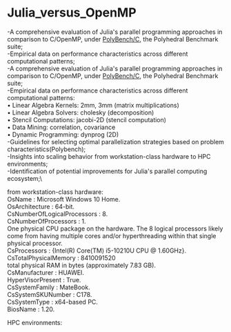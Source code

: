 # Julia_versus_OpenMP
-A comprehensive evaluation of Julia's parallel programming approaches in comparison to C/OpenMP, under [PolyBench/C](https://github.com/MatthiasJReisinger/PolyBenchC-4.2.1), the Polyhedral Benchmark suite;\
-Empirical data on performance characteristics across different computational patterns;\
-A comprehensive evaluation of Julia's parallel programming approaches in comparison to C/OpenMP, under [PolyBench/C](https://www.cs.colostate.edu/~pouchet/software/polybench/), the Polyhedral Benchmark suite;\
-Empirical data on performance characteristics across different computational patterns:\
 • Linear Algebra Kernels: 2mm, 3mm (matrix multiplications)\
 • Linear Algebra Solvers: cholesky (decomposition)\
 • Stencil Computations: jacobi-2D (stencil computation)\
 • Data Mining: correlation, covariance\
 • Dynamic Programming: dynprog (2D)\
-Guidelines for selecting optimal parallelization strategies based on problem characteristics(Polybench);\
-Insights into scaling behavior from workstation-class hardware to HPC environments;\
-Identification of potential improvements for Julia's parallel computing ecosystem;\

from workstation-class hardware:\
OsName                                                  : Microsoft Windows 10 Home.\
OsArchitecture                                          : 64-bit.\
CsNumberOfLogicalProcessors                             : 8.\
CsNumberOfProcessors                                    : 1.\
One physical CPU package on the hardware. The 8 logical processors likely come from having multiple cores and/or hyperthreading within that single physical processor.\
CsProcessors                           : {Intel(R) Core(TM) i5-10210U CPU @ 1.60GHz}.\
CsTotalPhysicalMemory                                   : 8410091520 \
total physical RAM in bytes (approximately 7.83 GB).\
CsManufacturer                                          : HUAWEI.\
HyperVisorPresent                                       : True.\
CsSystemFamily                                          : MateBook.\
CsSystemSKUNumber                                       : C178.\
CsSystemType                                            : x64-based PC.\
BiosName                                                : 1.20.

HPC environments:


